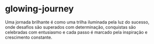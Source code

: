 # glowing-journey
Uma jornada brilhante é como uma trilha iluminada pela luz do sucesso, onde desafios são superados com determinação, conquistas são celebradas com entusiasmo e cada passo é marcado pela inspiração e crescimento constante.
